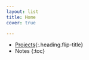 ```yaml
---
layout: list
title: Home
cover: true

---
```


* [Projects]{:.heading.flip-title}
* Notes
{:toc}

[Projects]: Projects/index.md
